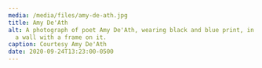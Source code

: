 ```yaml
---
media: /media/files/amy-de-ath.jpg
title: Amy De'Ath
alt: A photograph of poet Amy De'Ath, wearing black and blue print, in front of
  a wall with a frame on it.
caption: Courtesy Amy De'Ath
date: 2020-09-24T13:23:00-0500
---
```

